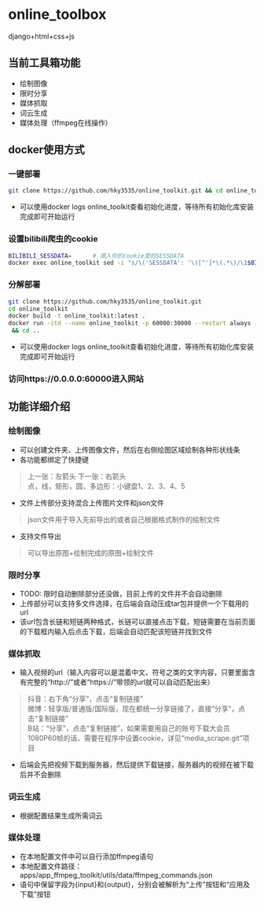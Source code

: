 # online_toolbox
django+html+css+js

## 当前工具箱功能
* 绘制图像
* 限时分享
* 媒体抓取
* 词云生成
* 媒体处理（ffmpeg在线操作）

## docker使用方式
### 一键部署
```bash
git clone https://github.com/hky3535/online_toolkit.git && cd online_toolkit && docker build -t online_toolkit:latest . && docker run -itd --name online_toolkit -p 60000:30000 --restart always --privileged online_toolkit:latest && cd ..
```
* 可以使用docker logs online_toolkit查看初始化进度，等待所有初始化库安装完成即可开始运行
### 设置bilibili爬虫的cookie
```bash
BILIBILI_SESSDATA=      # 填入你的cookie里的SESSDATA
docker exec online_toolkit sed -i "s/\('SESSDATA': '\)[^']*\(.*\)/\1$BILIBILI_SESSDATA\2/" /workspace/online_toolkit/apps/app_media_scrape/utils/bilibili.py
```
### 分解部署
```bash
git clone https://github.com/hky3535/online_toolkit.git
cd online_toolkit
docker build -t online_toolkit:latest .
docker run -itd --name online_toolkit -p 60000:30000 --restart always --privileged online_toolkit:latest
 && cd ..
```
* 可以使用docker logs online_toolkit查看初始化进度，等待所有初始化库安装完成即可开始运行
### 访问https://0.0.0.0:60000进入网站

## 功能详细介绍
### 绘制图像
* 可以创建文件夹、上传图像文件，然后在右侧绘图区域绘制各种形状线条
* 各功能都绑定了快捷键
> 上一张：左箭头 下一张：右箭头  
> 点，线，矩形，圆，多边形：小键盘1、2、3、4、5  
* 文件上传部分支持混合上传图片文件和json文件
> json文件用于导入先前导出的或者自己根据格式制作的绘制文件  
* 支持文件导出
> 可以导出原图+绘制完成的原图+绘制文件  

### 限时分享
* TODO: 限时自动删除部分还没做，目前上传的文件并不会自动删除
* 上传部分可以支持多文件选择，在后端会自动压成tar包并提供一个下载用的url
* 该url包含长链和短链两种格式，长链可以直接点击下载，短链需要在当前页面的下载框内输入后点击下载，后端会自动匹配该短链并找到文件

### 媒体抓取
* 输入视频的url（输入内容可以是混着中文、符号之类的文字内容，只要里面含有完整的“http://”或者“https://”带领的url就可以自动匹配出来）
> 抖音：右下角“分享”，点击“复制链接”  
> 微博：轻享版/普通版/国际版，现在都统一分享链接了，直接“分享”，点击“复制链接”  
> B站：“分享”，点击“复制链接”，如果需要用自己的账号下载大会员1080P60帧的话，需要在程序中设置cookie，详见“media_scrape.git”项目 
* 后端会先把视频下载到服务器，然后提供下载链接，服务器内的视频在被下载后并不会删除

### 词云生成
* 根据配置结果生成所需词云

### 媒体处理
* 在本地配置文件中可以自行添加ffmpeg语句
* 本地配置文件路径：apps/app_ffmpeg_toolkit/utils/data/ffmpeg_commands.json
* 语句中保留字段为{input}和{output}，分别会被解析为“上传”按钮和“应用及下载”按钮